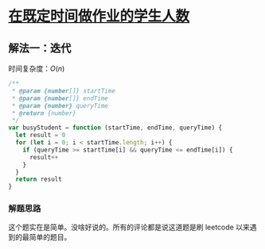 # [在既定时间做作业的学生人数](https://leetcode-cn.com/problems/number-of-students-doing-homework-at-a-given-time/description/)



## 解法一：迭代

时间复杂度：$O(n)$

```javascript
/**
 * @param {number[]} startTime
 * @param {number[]} endTime
 * @param {number} queryTime
 * @return {number}
 */
var busyStudent = function (startTime, endTime, queryTime) {
  let result = 0
  for (let i = 0; i < startTime.length; i++) {
    if (queryTime >= startTime[i] && queryTime <= endTime[i]) {
      result++
    }
  }
  return result
}
```



### 解题思路

这个题实在是简单。没啥好说的。所有的评论都是说这道题是刷 leetcode 以来遇到的最简单的题目。 